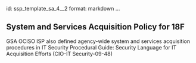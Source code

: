 id: ssp_template_sa_4__2
format: markdown
...
## System and Services Acquisition Policy for 18F

GSA OCISO ISP also defined agency-wide system and services acquisition procedures in IT Security Procedural Guide: Security Language for IT Acquisition Efforts (CIO-IT Security-09-48)
